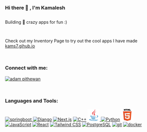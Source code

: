 ### Hi there 👋 , I'm Kamalesh

##
Building 🤯 crazy apps for fun :)

<br>

Check out my Inventory Page to try out the cool apps I have made <br/>
[kams7.gihub.io](https://kams7.github.io/)

<br>

<h3 align="left">Connect with me:</h3>
<p align="left">
  <a href="https://www.linkedin.com/in/kamaleshm" target="blank"><img align="center"
      src="https://raw.githubusercontent.com/rahuldkjain/github-profile-readme-generator/master/src/images/icons/Social/linked-in-alt.svg"
      alt="adam pithewan" height="30" width="40" /></a>
</p>

<br>

<h3>Languages and Tools:</h3>

<p align="left"> 
<a href="https://spring.io/" target="_blank" title ="springboot"> <img src="https://static.javatpoint.com/springboot/images/spring-boot-tutorial.jpg" alt="springboot" width="40" height="40" /> </a>
<a href="https://www.djangoproject.com/" title="Django"><img src="https://github.com/get-icon/geticon/raw/master/icons/django.svg" alt="Django" width="40px" height="40px"></a>
<a href="https://nextjs.org/" title="Next.js"><img src="https://github.com/get-icon/geticon/raw/master/icons/nextjs-icon.svg" alt="Next.js" width="40px" height="40px"></a>
<a href="https://isocpp.org/" title="C++"><img src="https://github.com/get-icon/geticon/raw/master/icons/c-plusplus.svg" alt="C++" width="40px" height="40px"></a>
<a href="https://www.java.com" target="_blank" rel="noreferrer"> <img  src="https://raw.githubusercontent.com/devicons/devicon/master/icons/java/java-original.svg" alt="java" width="40" height="40" /> </a>
<a href="https://www.python.org/" title="Python"><img src="https://github.com/get-icon/geticon/raw/master/icons/python.svg" alt="Python" width="40px" height="40px"></a>
<a href="https://www.w3.org/html/" target="_blank" rel="noreferrer"> <img src="https://raw.githubusercontent.com/devicons/devicon/master/icons/html5/html5-original-wordmark.svg"    alt="html5" width="40" height="40" /> </a> 
<a href="https://developer.mozilla.org/en-US/docs/Web/JavaScript" title="JavaScript"><img src="https://github.com/get-icon/geticon/raw/master/icons/javascript.svg" alt="JavaScript" width="40px" height="40px"></a>
<a href="https://reactjs.org/" title="React"><img src="https://github.com/get-icon/geticon/raw/master/icons/react.svg" alt="React" width="40px" height="40px"></a>
<a href="https://tailwindcss.com/" title="Tailwind CSS"><img src="https://github.com/get-icon/geticon/raw/master/icons/tailwindcss-icon.svg" alt="Tailwind CSS" width="40px" height="40px"></a>
<a href="https://www.postgresql.org/" title="PostgreSQL"><img src="https://github.com/get-icon/geticon/raw/master/icons/postgresql.svg" alt="PostgreSQL" width="40px" height="40px"></a>
<a href="https://git-scm.com/" title ="git"><img src="https://www.vectorlogo.zone/logos/git-scm/git-scm-icon.svg" alt="git" width="40px" height="40px"></a>
<a href="https://www.docker.com/" title="docker"><img src="https://github.com/get-icon/geticon/raw/master/icons/docker-icon.svg" alt="docker" width="40px" height="40px"></a>
</p>

<br>

<!--
<h3>Statistical Data :-</h3>
<p><img align="center"
    src="https://github-readme-stats.vercel.app/api/top-langs?username=Kams7&show_icons=true&locale=en&bg_color=0d1117&text_color=ffffff&layout=compact"
    alt="Kams7" 
    bg_color=#808080/></p>

<br>

<p>&nbsp;<img align="center" src="https://github-readme-stats.vercel.app/api?username=Kams7&show_icons=true&locale=en&bg_color=0d1117&text_color=ffffff&repo=convoychat"
    alt="adam-pw" /></p>

<br>
**Kams7/Kams7** is a ✨ _special_ ✨ repository because its `README.md` (this file) appears on your GitHub profile.

Here are some ideas to get you started:

- 🔭 I’m currently working on ...
- 🌱 I’m currently learning ...
- 👯 I’m looking to collaborate on ...
- 🤔 I’m looking for help with ...
- 💬 Ask me about ...
- 📫 How to reach me: ...
- 😄 Pronouns: ...
- ⚡ Fun fact: ...

<a href="https://en.wikipedia.org/wiki/C_(programming_language)" title="C"><img src="https://github.com/get-icon/geticon/raw/master/icons/c.svg" alt="C" width="40px" height="40px"></a>
-->
